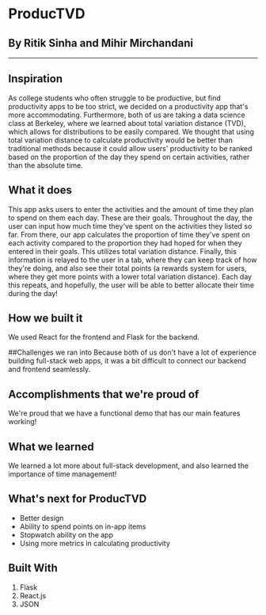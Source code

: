 # ProducTVD
## By Ritik Sinha and Mihir Mirchandani
---

## Inspiration
As college students who often struggle to be productive, but find productivity apps to be too strict, we decided on a productivity app that's more accommodating. Furthermore, both of us are taking a data science class at Berkeley, where we learned about total variation distance (TVD), which allows for distributions to be easily compared. We thought that using total variation distance to calculate productivity would be better than traditional methods because it could allow users' productivity to be ranked based on the proportion of the day they spend on certain activities, rather than the absolute time.

## What it does
This app asks users to enter the activities and the amount of time they plan to spend on them each day. These are their goals. Throughout the day, the user can input how much time they've spent on the activities they listed so far. From there, our app calculates the proportion of time they've spent on each activity compared to the proportion they had hoped for when they entered in their goals. This utilizes total variation distance. Finally, this information is relayed to the user in a tab, where they can keep track of how they're doing, and also see their total points (a rewards system for users, where they get more points with a lower total variation distance). Each day this repeats, and hopefully, the user will be able to better allocate their time during the day!

## How we built it
We used React for the frontend and Flask for the backend.

##Challenges we ran into
Because both of us don't have a lot of experience building full-stack web apps, it was a bit difficult to connect our backend and frontend seamlessly.

## Accomplishments that we're proud of
We're proud that we have a functional demo that has our main features working!

## What we learned
We learned a lot more about full-stack development, and also learned the importance of time management!

## What's next for ProducTVD
- Better design
- Ability to spend points on in-app items
- Stopwatch ability on the app
- Using more metrics in calculating productivity

## Built With
1. Flask
2. React.js
3. JSON
